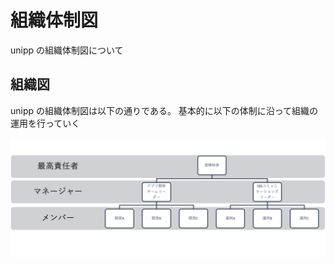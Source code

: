 # 組織体制図

unipp の組織体制図について

## 組織図

unipp の組織体制図は以下の通りである。
基本的に以下の体制に沿って組織の運用を行っていく

![組織図](./../assets/soshikizu.png)
